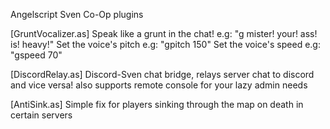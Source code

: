 Angelscript Sven Co-Op plugins

[GruntVocalizer.as]
Speak like a grunt in the chat! e.g: "g mister! your! ass! is! heavy!"
Set the voice's pitch e.g: "gpitch 150"
Set the voice's speed e.g: "gspeed 70"

[DiscordRelay.as]
Discord-Sven chat bridge, relays server chat to discord and vice versa!
also supports remote console for your lazy admin needs

[AntiSink.as]
Simple fix for players sinking through the map on death in certain servers
